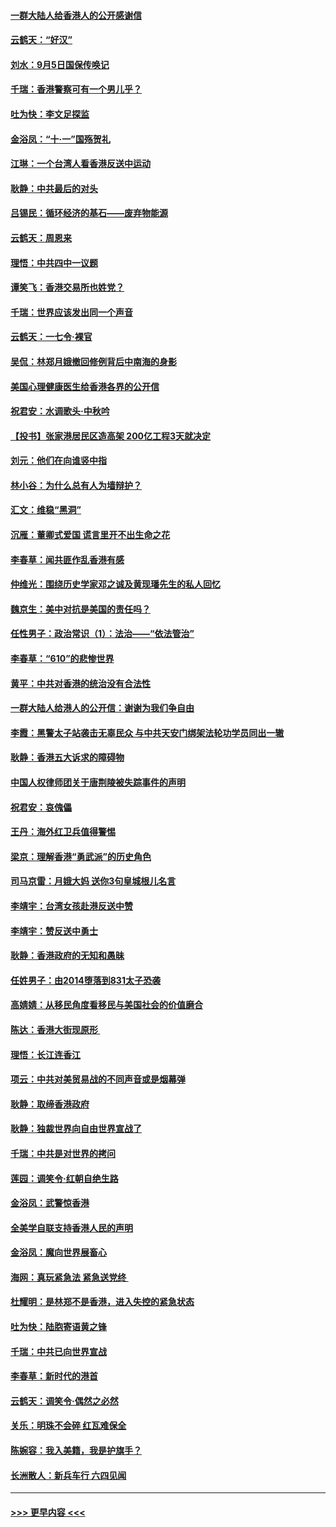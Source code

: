 #### [一群大陆人给香港人的公开感谢信](../pages/nsc993/n11514797.md?t=09122155) 
#### [云鹤天：“好汉”](../pages/nsc993/n11513536.md?t=09122155) 
#### [刘水：9月5日国保传唤记](../pages/nsc993/n11513460.md?t=09122155) 
#### [千瑞：香港警察可有一个男儿乎？](../pages/nsc993/n11513109.md?t=09122155) 
#### [吐为快：李文足探监](../pages/nsc993/n11509622.md?t=09122155) 
#### [金浴凤：“十‧一”国殇贺礼](../pages/nsc993/n11509593.md?t=09122155) 
#### [江琳：一个台湾人看香港反送中运动](../pages/nsc993/n11509211.md?t=09122155) 
#### [耿静：中共最后的对头](../pages/nsc993/n11508308.md?t=09122155) 
#### [吕锡民：循环经济的基石——废弃物能源](../pages/nsc993/n11508212.md?t=09122155) 
#### [云鹤天：周恩来](../pages/nsc993/n11508055.md?t=09122155) 
#### [理悟：中共四中一议题](../pages/nsc993/n11507782.md?t=09122155) 
#### [谭笑飞：香港交易所也姓党？](../pages/nsc993/n11507753.md?t=09122155) 
#### [千瑞：世界应该发出同一个声音](../pages/nsc993/n11507290.md?t=09122155) 
#### [云鹤天：一七令‧裸官](../pages/nsc993/n11507177.md?t=09122155) 
#### [吴侃：林郑月娥撤回修例背后中南海的身影](../pages/nsc993/n11506876.md?t=09122155) 
#### [美国心理健康医生给香港各界的公开信](../pages/nsc993/n11506809.md?t=09122155) 
#### [祝君安：水调歌头‧中秋吟](../pages/nsc993/n11506758.md?t=09122155) 
#### [【投书】张家港居民区造高架 200亿工程3天就决定](../pages/nsc993/n11506682.md?t=09122155) 
#### [刘元：他们在向谁竖中指](../pages/nsc993/n11505384.md?t=09122155) 
#### [林小谷：为什么总有人为墙辩护？](../pages/nsc993/n11505226.md?t=09122155) 
#### [汇文：维稳“黑洞”](../pages/nsc993/n11504347.md?t=09122155) 
#### [沉雁：董卿式爱国 谎言里开不出生命之花](../pages/nsc993/n11503215.md?t=09122155) 
#### [李春草：闻共匪作乱香港有感](../pages/nsc993/n11503072.md?t=09122155) 
#### [仲维光：围绕历史学家邓之诚及黄现璠先生的私人回忆](../pages/nsc993/n11501330.md?t=09122155) 
#### [魏京生：美中对抗是美国的责任吗？](../pages/nsc993/n11500723.md?t=09122155) 
#### [任性男子：政治常识（1）：法治——“依法管治”](../pages/nsc993/n11500791.md?t=09122155) 
#### [李春草：“610”的悲惨世界](../pages/nsc993/n11501141.md?t=09122155) 
#### [黄平：中共对香港的统治没有合法性](../pages/nsc993/n11499473.md?t=09122155) 
#### [一群大陆人给港人的公开信：谢谢为我们争自由](../pages/nsc993/n11500402.md?t=09122155) 
#### [李霞：黑警太子站袭击无辜民众 与中共天安门绑架法轮功学员同出一辙](../pages/nsc993/n11499805.md?t=09122155) 
#### [耿静：香港五大诉求的障碍物](../pages/nsc993/n11497578.md?t=09122155) 
#### [中国人权律师团关于唐荆陵被失踪事件的声明](../pages/nsc993/n11500014.md?t=09122155) 
#### [祝君安：哀傀儡](../pages/nsc993/n11499776.md?t=09122155) 
#### [王丹：海外红卫兵值得警惕](../pages/nsc993/n11498138.md?t=09122155) 
#### [梁京：理解香港“勇武派”的历史角色](../pages/nsc993/n11498006.md?t=09122155) 
#### [司马京雷：月娥大妈  送你3句皇城根儿名言](../pages/nsc993/n11497885.md?t=09122155) 
#### [李靖宇：台湾女孩赴港反送中赞](../pages/nsc993/n11497721.md?t=09122155) 
#### [李靖宇：赞反送中勇士](../pages/nsc993/n11497452.md?t=09122155) 
#### [耿静：香港政府的无知和愚昧](../pages/nsc993/n11494238.md?t=09122155) 
#### [任姓男子：由2014堕落到831太子恐袭](../pages/nsc993/n11496683.md?t=09122155) 
#### [高婧婧：从移民角度看移民与美国社会的价值磨合](../pages/nsc993/n11495757.md?t=09122155) 
#### [陈达：香港大街现原形 ](../pages/nsc993/n11495441.md?t=09122155) 
#### [理悟：长江连香江](../pages/nsc993/n11495377.md?t=09122155) 
#### [项云：中共对美贸易战的不同声音或是烟幕弹](../pages/nsc993/n11494929.md?t=09122155) 
#### [耿静：取缔香港政府](../pages/nsc993/n11494218.md?t=09122155) 
#### [耿静：独裁世界向自由世界宣战了](../pages/nsc993/n11494190.md?t=09122155) 
#### [千瑞：中共是对世界的拷问](../pages/nsc993/n11493021.md?t=09122155) 
#### [莲园：调笑令‧红朝自绝生路](../pages/nsc993/n11493011.md?t=09122155) 
#### [金浴凤：武警惊香港](../pages/nsc993/n11492994.md?t=09122155) 
#### [全美学自联支持香港人民的声明](../pages/nsc993/n11492630.md?t=09122155) 
#### [金浴凤：魔向世界展畜心](../pages/nsc993/n11492599.md?t=09122155) 
#### [海网：真玩紧急法 紧急送党终 ](../pages/nsc993/n11492535.md?t=09122155) 
#### [杜耀明：是林郑不是香港，进入失控的紧急状态](../pages/nsc993/n11491420.md?t=09122155) 
#### [吐为快：陆胞寄语黄之锋](../pages/nsc993/n11491117.md?t=09122155) 
#### [千瑞：中共已向世界宣战](../pages/nsc993/n11490123.md?t=09122155) 
#### [李春草：新时代的港首](../pages/nsc993/n11489864.md?t=09122155) 
#### [云鹤天：调笑令·偶然之必然](../pages/nsc993/n11489701.md?t=09122155) 
#### [关乐：明珠不会碎 红瓦难保全](../pages/nsc993/n11489647.md?t=09122155) 
#### [陈婉容：我入美籍，我是护旗手？](../pages/nsc993/n11487908.md?t=09122155) 
#### [长洲散人：新兵车行 六四见闻](../pages/nsc993/n11487729.md?t=09122155) 

----
#### [ >>> 更早内容 <<< ](../indexes/nsc993-earlier.md)
